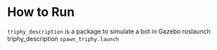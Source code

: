 # How to Run

`triphy_description` is a package to simulate a bot in Gazebo
roslaunch triphy_description `spawn_triphy.launch`
